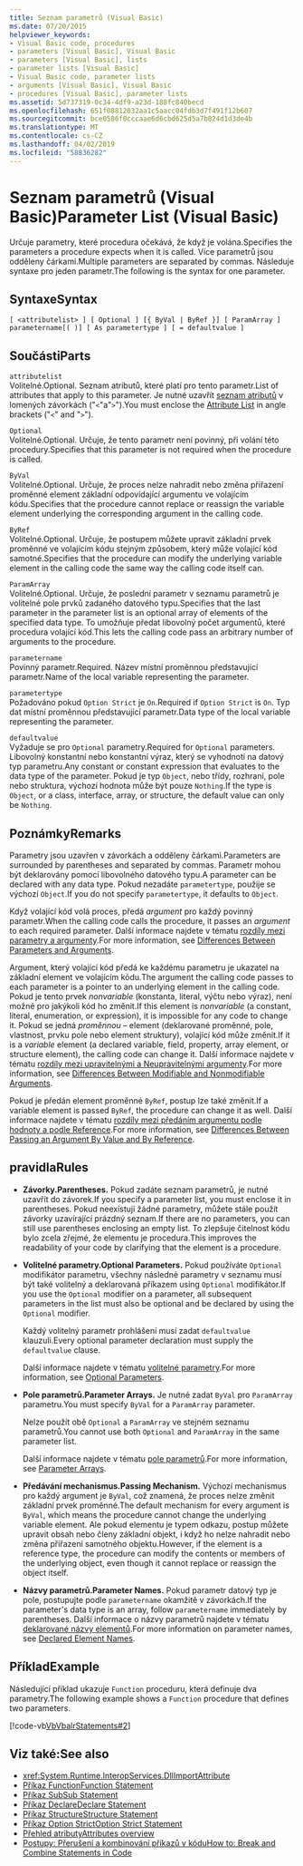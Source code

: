 ```yaml
---
title: Seznam parametrů (Visual Basic)
ms.date: 07/20/2015
helpviewer_keywords:
- Visual Basic code, procedures
- parameters [Visual Basic], Visual Basic
- parameters [Visual Basic], lists
- parameter lists [Visual Basic]
- Visual Basic code, parameter lists
- arguments [Visual Basic], Visual Basic
- procedures [Visual Basic], parameter lists
ms.assetid: 5d737319-0c34-4df9-a23d-188fc840becd
ms.openlocfilehash: 651f08812032aa1c5aacc04fdb3d7f491f12b607
ms.sourcegitcommit: bce0586f0cccaae6d6cbd625d5a7b824d1d3de4b
ms.translationtype: MT
ms.contentlocale: cs-CZ
ms.lasthandoff: 04/02/2019
ms.locfileid: "58836282"
---
```

# <a name="parameter-list-visual-basic"></a><span data-ttu-id="5a0ac-102">Seznam parametrů (Visual Basic)</span><span class="sxs-lookup"><span data-stu-id="5a0ac-102">Parameter List (Visual Basic)</span></span>
<span data-ttu-id="5a0ac-103">Určuje parametry, které procedura očekává, že když je volána.</span><span class="sxs-lookup"><span data-stu-id="5a0ac-103">Specifies the parameters a procedure expects when it is called.</span></span> <span data-ttu-id="5a0ac-104">Více parametrů jsou odděleny čárkami.</span><span class="sxs-lookup"><span data-stu-id="5a0ac-104">Multiple parameters are separated by commas.</span></span> <span data-ttu-id="5a0ac-105">Následuje syntaxe pro jeden parametr.</span><span class="sxs-lookup"><span data-stu-id="5a0ac-105">The following is the syntax for one parameter.</span></span>  
  
## <a name="syntax"></a><span data-ttu-id="5a0ac-106">Syntaxe</span><span class="sxs-lookup"><span data-stu-id="5a0ac-106">Syntax</span></span>  
  
```  
[ <attributelist> ] [ Optional ] [{ ByVal | ByRef }] [ ParamArray ]   
parametername[( )] [ As parametertype ] [ = defaultvalue ]  
```  
  
## <a name="parts"></a><span data-ttu-id="5a0ac-107">Součásti</span><span class="sxs-lookup"><span data-stu-id="5a0ac-107">Parts</span></span>  
 `attributelist`  
 <span data-ttu-id="5a0ac-108">Volitelné.</span><span class="sxs-lookup"><span data-stu-id="5a0ac-108">Optional.</span></span> <span data-ttu-id="5a0ac-109">Seznam atributů, které platí pro tento parametr.</span><span class="sxs-lookup"><span data-stu-id="5a0ac-109">List of attributes that apply to this parameter.</span></span> <span data-ttu-id="5a0ac-110">Je nutné uzavřít [seznam atributů](../../../visual-basic/language-reference/statements/attribute-list.md) v lomených závorkách ("`<`"a"`>`").</span><span class="sxs-lookup"><span data-stu-id="5a0ac-110">You must enclose the [Attribute List](../../../visual-basic/language-reference/statements/attribute-list.md) in angle brackets ("`<`" and "`>`").</span></span>  
  
 `Optional`  
 <span data-ttu-id="5a0ac-111">Volitelné.</span><span class="sxs-lookup"><span data-stu-id="5a0ac-111">Optional.</span></span> <span data-ttu-id="5a0ac-112">Určuje, že tento parametr není povinný, při volání této procedury.</span><span class="sxs-lookup"><span data-stu-id="5a0ac-112">Specifies that this parameter is not required when the procedure is called.</span></span>  
  
 `ByVal`  
 <span data-ttu-id="5a0ac-113">Volitelné.</span><span class="sxs-lookup"><span data-stu-id="5a0ac-113">Optional.</span></span> <span data-ttu-id="5a0ac-114">Určuje, že proces nelze nahradit nebo změna přiřazení proměnné element základní odpovídající argumentu ve volajícím kódu.</span><span class="sxs-lookup"><span data-stu-id="5a0ac-114">Specifies that the procedure cannot replace or reassign the variable element underlying the corresponding argument in the calling code.</span></span>  
  
 `ByRef`  
 <span data-ttu-id="5a0ac-115">Volitelné.</span><span class="sxs-lookup"><span data-stu-id="5a0ac-115">Optional.</span></span> <span data-ttu-id="5a0ac-116">Určuje, že postupem můžete upravit základní prvek proměnné ve volajícím kódu stejným způsobem, který může volající kód samotné.</span><span class="sxs-lookup"><span data-stu-id="5a0ac-116">Specifies that the procedure can modify the underlying variable element in the calling code the same way the calling code itself can.</span></span>  
  
 `ParamArray`  
 <span data-ttu-id="5a0ac-117">Volitelné.</span><span class="sxs-lookup"><span data-stu-id="5a0ac-117">Optional.</span></span> <span data-ttu-id="5a0ac-118">Určuje, že poslední parametr v seznamu parametrů je volitelné pole prvků zadaného datového typu.</span><span class="sxs-lookup"><span data-stu-id="5a0ac-118">Specifies that the last parameter in the parameter list is an optional array of elements of the specified data type.</span></span> <span data-ttu-id="5a0ac-119">To umožňuje předat libovolný počet argumentů, které procedura volající kód.</span><span class="sxs-lookup"><span data-stu-id="5a0ac-119">This lets the calling code pass an arbitrary number of arguments to the procedure.</span></span>  
  
 `parametername`  
 <span data-ttu-id="5a0ac-120">Povinný parametr.</span><span class="sxs-lookup"><span data-stu-id="5a0ac-120">Required.</span></span> <span data-ttu-id="5a0ac-121">Název místní proměnnou představující parametr.</span><span class="sxs-lookup"><span data-stu-id="5a0ac-121">Name of the local variable representing the parameter.</span></span>  
  
 `parametertype`  
 <span data-ttu-id="5a0ac-122">Požadováno pokud `Option Strict` je `On`.</span><span class="sxs-lookup"><span data-stu-id="5a0ac-122">Required if `Option Strict` is `On`.</span></span> <span data-ttu-id="5a0ac-123">Typ dat místní proměnnou představující parametr.</span><span class="sxs-lookup"><span data-stu-id="5a0ac-123">Data type of the local variable representing the parameter.</span></span>  
  
 `defaultvalue`  
 <span data-ttu-id="5a0ac-124">Vyžaduje se pro `Optional` parametry.</span><span class="sxs-lookup"><span data-stu-id="5a0ac-124">Required for `Optional` parameters.</span></span> <span data-ttu-id="5a0ac-125">Libovolný konstantní nebo konstantní výraz, který se vyhodnotí na datový typ parametru.</span><span class="sxs-lookup"><span data-stu-id="5a0ac-125">Any constant or constant expression that evaluates to the data type of the parameter.</span></span> <span data-ttu-id="5a0ac-126">Pokud je typ `Object`, nebo třídy, rozhraní, pole nebo struktura, výchozí hodnota může být pouze `Nothing`.</span><span class="sxs-lookup"><span data-stu-id="5a0ac-126">If the type is `Object`, or a class, interface, array, or structure, the default value can only be `Nothing`.</span></span>  
  
## <a name="remarks"></a><span data-ttu-id="5a0ac-127">Poznámky</span><span class="sxs-lookup"><span data-stu-id="5a0ac-127">Remarks</span></span>  
 <span data-ttu-id="5a0ac-128">Parametry jsou uzavřen v závorkách a odděleny čárkami.</span><span class="sxs-lookup"><span data-stu-id="5a0ac-128">Parameters are surrounded by parentheses and separated by commas.</span></span> <span data-ttu-id="5a0ac-129">Parametr mohou být deklarovány pomocí libovolného datového typu.</span><span class="sxs-lookup"><span data-stu-id="5a0ac-129">A parameter can be declared with any data type.</span></span> <span data-ttu-id="5a0ac-130">Pokud nezadáte `parametertype`, použije se výchozí `Object`.</span><span class="sxs-lookup"><span data-stu-id="5a0ac-130">If you do not specify `parametertype`, it defaults to `Object`.</span></span>  
  
 <span data-ttu-id="5a0ac-131">Když volající kód volá proces, předá *argument* pro každý povinný parametr.</span><span class="sxs-lookup"><span data-stu-id="5a0ac-131">When the calling code calls the procedure, it passes an *argument* to each required parameter.</span></span> <span data-ttu-id="5a0ac-132">Další informace najdete v tématu [rozdíly mezi parametry a argumenty](../../../visual-basic/programming-guide/language-features/procedures/differences-between-parameters-and-arguments.md).</span><span class="sxs-lookup"><span data-stu-id="5a0ac-132">For more information, see [Differences Between Parameters and Arguments](../../../visual-basic/programming-guide/language-features/procedures/differences-between-parameters-and-arguments.md).</span></span>  
  
 <span data-ttu-id="5a0ac-133">Argument, který volající kód předá ke každému parametru je ukazatel na základní element ve volajícím kódu.</span><span class="sxs-lookup"><span data-stu-id="5a0ac-133">The argument the calling code passes to each parameter is a pointer to an underlying element in the calling code.</span></span> <span data-ttu-id="5a0ac-134">Pokud je tento prvek *nonvariable* (konstanta, literal, výčtu nebo výraz), není možné pro jakýkoli kód ho změnit.</span><span class="sxs-lookup"><span data-stu-id="5a0ac-134">If this element is *nonvariable* (a constant, literal, enumeration, or expression), it is impossible for any code to change it.</span></span> <span data-ttu-id="5a0ac-135">Pokud se jedná *proměnnou* – element (deklarované proměnné, pole, vlastnost, prvku pole nebo element struktury), volající kód může změnit.</span><span class="sxs-lookup"><span data-stu-id="5a0ac-135">If it is a *variable* element (a declared variable, field, property, array element, or structure element), the calling code can change it.</span></span> <span data-ttu-id="5a0ac-136">Další informace najdete v tématu [rozdíly mezi upravitelnými a Neupravitelnými argumenty](../../../visual-basic/programming-guide/language-features/procedures/differences-between-modifiable-and-nonmodifiable-arguments.md).</span><span class="sxs-lookup"><span data-stu-id="5a0ac-136">For more information, see [Differences Between Modifiable and Nonmodifiable Arguments](../../../visual-basic/programming-guide/language-features/procedures/differences-between-modifiable-and-nonmodifiable-arguments.md).</span></span>  
  
 <span data-ttu-id="5a0ac-137">Pokud je předán element proměnné `ByRef`, postup lze také změnit.</span><span class="sxs-lookup"><span data-stu-id="5a0ac-137">If a variable element is passed `ByRef`, the procedure can change it as well.</span></span> <span data-ttu-id="5a0ac-138">Další informace najdete v tématu [rozdíly mezi předáním argumentu podle hodnoty a podle Reference](../../../visual-basic/programming-guide/language-features/procedures/differences-between-passing-an-argument-by-value-and-by-reference.md).</span><span class="sxs-lookup"><span data-stu-id="5a0ac-138">For more information, see [Differences Between Passing an Argument By Value and By Reference](../../../visual-basic/programming-guide/language-features/procedures/differences-between-passing-an-argument-by-value-and-by-reference.md).</span></span>  
  
## <a name="rules"></a><span data-ttu-id="5a0ac-139">pravidla</span><span class="sxs-lookup"><span data-stu-id="5a0ac-139">Rules</span></span>  
  
-   <span data-ttu-id="5a0ac-140">**Závorky.**</span><span class="sxs-lookup"><span data-stu-id="5a0ac-140">**Parentheses.**</span></span> <span data-ttu-id="5a0ac-141">Pokud zadáte seznam parametrů, je nutné uzavřít do závorek.</span><span class="sxs-lookup"><span data-stu-id="5a0ac-141">If you specify a parameter list, you must enclose it in parentheses.</span></span> <span data-ttu-id="5a0ac-142">Pokud neexistují žádné parametry, můžete stále použít závorky uzavírající prázdný seznam.</span><span class="sxs-lookup"><span data-stu-id="5a0ac-142">If there are no parameters, you can still use parentheses enclosing an empty list.</span></span> <span data-ttu-id="5a0ac-143">To zlepšuje čitelnost kódu bylo zcela zřejmé, že elementu je procedura.</span><span class="sxs-lookup"><span data-stu-id="5a0ac-143">This improves the readability of your code by clarifying that the element is a procedure.</span></span>  
  
-   <span data-ttu-id="5a0ac-144">**Volitelné parametry.**</span><span class="sxs-lookup"><span data-stu-id="5a0ac-144">**Optional Parameters.**</span></span> <span data-ttu-id="5a0ac-145">Pokud používáte `Optional` modifikátor parametru, všechny následné parametry v seznamu musí být také volitelný a deklarovaná příkazem using `Optional` modifikátor.</span><span class="sxs-lookup"><span data-stu-id="5a0ac-145">If you use the `Optional` modifier on a parameter, all subsequent parameters in the list must also be optional and be declared by using the `Optional` modifier.</span></span>  
  
     <span data-ttu-id="5a0ac-146">Každý volitelný parametr prohlášení musí zadat `defaultvalue` klauzuli.</span><span class="sxs-lookup"><span data-stu-id="5a0ac-146">Every optional parameter declaration must supply the `defaultvalue` clause.</span></span>  
  
     <span data-ttu-id="5a0ac-147">Další informace najdete v tématu [volitelné parametry](../../../visual-basic/programming-guide/language-features/procedures/optional-parameters.md).</span><span class="sxs-lookup"><span data-stu-id="5a0ac-147">For more information, see [Optional Parameters](../../../visual-basic/programming-guide/language-features/procedures/optional-parameters.md).</span></span>  
  
-   <span data-ttu-id="5a0ac-148">**Pole parametrů.**</span><span class="sxs-lookup"><span data-stu-id="5a0ac-148">**Parameter Arrays.**</span></span> <span data-ttu-id="5a0ac-149">Je nutné zadat `ByVal` pro `ParamArray` parametru.</span><span class="sxs-lookup"><span data-stu-id="5a0ac-149">You must specify `ByVal` for a `ParamArray` parameter.</span></span>  
  
     <span data-ttu-id="5a0ac-150">Nelze použít obě `Optional` a `ParamArray` ve stejném seznamu parametrů.</span><span class="sxs-lookup"><span data-stu-id="5a0ac-150">You cannot use both `Optional` and `ParamArray` in the same parameter list.</span></span>  
  
     <span data-ttu-id="5a0ac-151">Další informace najdete v tématu [pole parametrů](../../../visual-basic/programming-guide/language-features/procedures/parameter-arrays.md).</span><span class="sxs-lookup"><span data-stu-id="5a0ac-151">For more information, see [Parameter Arrays](../../../visual-basic/programming-guide/language-features/procedures/parameter-arrays.md).</span></span>  
  
-   <span data-ttu-id="5a0ac-152">**Předávání mechanismus.**</span><span class="sxs-lookup"><span data-stu-id="5a0ac-152">**Passing Mechanism.**</span></span> <span data-ttu-id="5a0ac-153">Výchozí mechanismus pro každý argument je `ByVal`, což znamená, že proces nelze změnit základní prvek proměnné.</span><span class="sxs-lookup"><span data-stu-id="5a0ac-153">The default mechanism for every argument is `ByVal`, which means the procedure cannot change the underlying variable element.</span></span> <span data-ttu-id="5a0ac-154">Ale pokud elementu je typem odkazu, postup můžete upravit obsah nebo členy základní objekt, i když ho nelze nahradit nebo změna přiřazení samotného objektu.</span><span class="sxs-lookup"><span data-stu-id="5a0ac-154">However, if the element is a reference type, the procedure can modify the contents or members of the underlying object, even though it cannot replace or reassign the object itself.</span></span>  
  
-   <span data-ttu-id="5a0ac-155">**Názvy parametrů.**</span><span class="sxs-lookup"><span data-stu-id="5a0ac-155">**Parameter Names.**</span></span> <span data-ttu-id="5a0ac-156">Pokud parametr datový typ je pole, postupujte podle `parametername` okamžitě v závorkách.</span><span class="sxs-lookup"><span data-stu-id="5a0ac-156">If the parameter's data type is an array, follow `parametername` immediately by parentheses.</span></span> <span data-ttu-id="5a0ac-157">Další informace o názvy parametrů najdete v tématu [deklarované názvy elementů](../../../visual-basic/programming-guide/language-features/declared-elements/declared-element-names.md).</span><span class="sxs-lookup"><span data-stu-id="5a0ac-157">For more information on parameter names, see [Declared Element Names](../../../visual-basic/programming-guide/language-features/declared-elements/declared-element-names.md).</span></span>  
  
## <a name="example"></a><span data-ttu-id="5a0ac-158">Příklad</span><span class="sxs-lookup"><span data-stu-id="5a0ac-158">Example</span></span>  
 <span data-ttu-id="5a0ac-159">Následující příklad ukazuje `Function` proceduru, která definuje dva parametry.</span><span class="sxs-lookup"><span data-stu-id="5a0ac-159">The following example shows a `Function` procedure that defines two parameters.</span></span>  
  
 [!code-vb[VbVbalrStatements#2](~/samples/snippets/visualbasic/VS_Snippets_VBCSharp/VbVbalrStatements/VB/Class1.vb#2)]  
  
## <a name="see-also"></a><span data-ttu-id="5a0ac-160">Viz také:</span><span class="sxs-lookup"><span data-stu-id="5a0ac-160">See also</span></span>

- <xref:System.Runtime.InteropServices.DllImportAttribute>
- [<span data-ttu-id="5a0ac-161">Příkaz Function</span><span class="sxs-lookup"><span data-stu-id="5a0ac-161">Function Statement</span></span>](../../../visual-basic/language-reference/statements/function-statement.md)
- [<span data-ttu-id="5a0ac-162">Příkaz Sub</span><span class="sxs-lookup"><span data-stu-id="5a0ac-162">Sub Statement</span></span>](../../../visual-basic/language-reference/statements/sub-statement.md)
- [<span data-ttu-id="5a0ac-163">Příkaz Declare</span><span class="sxs-lookup"><span data-stu-id="5a0ac-163">Declare Statement</span></span>](../../../visual-basic/language-reference/statements/declare-statement.md)
- [<span data-ttu-id="5a0ac-164">Příkaz Structure</span><span class="sxs-lookup"><span data-stu-id="5a0ac-164">Structure Statement</span></span>](../../../visual-basic/language-reference/statements/structure-statement.md)
- [<span data-ttu-id="5a0ac-165">Příkaz Option Strict</span><span class="sxs-lookup"><span data-stu-id="5a0ac-165">Option Strict Statement</span></span>](../../../visual-basic/language-reference/statements/option-strict-statement.md)
- [<span data-ttu-id="5a0ac-166">Přehled atributy</span><span class="sxs-lookup"><span data-stu-id="5a0ac-166">Attributes overview</span></span>](../../../visual-basic/programming-guide/concepts/attributes/index.md)
- [<span data-ttu-id="5a0ac-167">Postupy: Přerušení a kombinování příkazů v kódu</span><span class="sxs-lookup"><span data-stu-id="5a0ac-167">How to: Break and Combine Statements in Code</span></span>](../../../visual-basic/programming-guide/program-structure/how-to-break-and-combine-statements-in-code.md)
